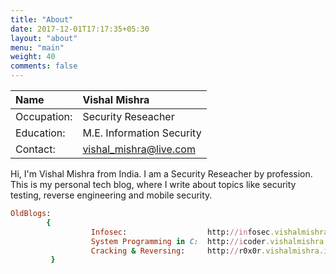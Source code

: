 ```yaml
---
title: "About"
date: 2017-12-01T17:17:35+05:30
layout: "about"
menu: "main"
weight: 40
comments: false
---
```



| Name          | Vishal Mishra                                      |
|:------------- |:---------------------------------------------------| 
| Occupation:   |         Security Reseacher                         | 
| Education:    |       M.E. Information Security| 
| Contact:      |         vishal_mishra@live.com                     |  



Hi, I'm Vishal Mishra from India. I am a Security Reseacher by profession. This is my personal tech blog, 
where I write about topics like security testing, reverse engineering and mobile security.

```ruby
OldBlogs:
		{
                  Infosec:					http://infosec.vishalmishra.in/
                  System Programming in C:	http://icoder.vishalmishra.in/
                  Cracking & Reversing:		http://r0x0r.vishalmishra.in/
         }

```